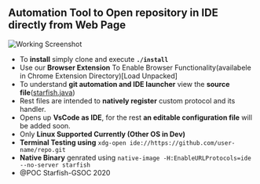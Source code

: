 ## Automation Tool to Open repository in IDE directly from Web Page
![Working Screenshot](https://user-images.githubusercontent.com/31308705/79685056-61078280-8253-11ea-8ac1-aab1531ca0ab.gif)
- To **install** simply clone and execute **`./install`**
- Use our  **Browser Extension** To Enable Browser Functionality(availabele in Chrome Extension Directory)[Load Unpacked]
- To understand **git automation and IDE launcher** view the **source file**([starfish.java](https://github.com/fahad-israr/github-automation-and-open-in-ide/blob/master/starfish.java))
- Rest files are intended to **natively register** custom protocol and its handler.
- Opens up **VsCode as IDE**, for the rest  **an editable configuration file** will be added soon.
- Only **Linux Supported Currently (Other OS in Dev)**
- **Terminal Testing using** `xdg-open ide://https://github.com/user-name/repo.git`
- **Native Binary** genrated using `native-image -H:EnableURLProtocols=ide --no-server starfish`
- @POC Starfish-GSOC 2020
